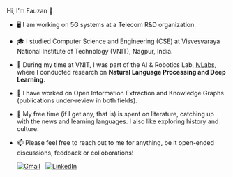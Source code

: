 Hi, I’m Fauzan 👋
- 🖥️ I am working on 5G systems at a Telecom R&D organization.
- 🎓 I studied Computer Science and Engineering (CSE) at Visvesvaraya National Institute of Technology (VNIT), Nagpur, India. 
- 🌱 During my time at VNIT, I was part of the AI & Robotics Lab, [IvLabs](https://www.ivlabs.in/), where I conducted research on **Natural Language Processing and Deep Learning**.
- 📝 I have worked on Open Information Extraction and Knowledge Graphs (publications under-review in both fields).
- 📖 My free time (if I get any, that is) is spent on literature, catching up with the news and learning languages. I also like exploring history and culture.
- 📫 Please feel free to reach out to me for anything, be it open-ended discussions, feedback or colloborations!

     [![Gmail](https://img.shields.io/badge/Gmail-red?style=for-the-badge&logo=gmail&logoColor=white)](mailto:fauzanfarooqui7@gmail.com)  &nbsp;
     [![LinkedIn](https://img.shields.io/badge/LinkedIn-blue?style=for-the-badge&logo=Linkedin&logoColor=white)](https://www.linkedin.com/in/fauzan-farooqui/)
       

<!---
FauzanFarooqui/FauzanFarooqui is a ✨ special ✨ repository because its `README.md` (this file) appears on your GitHub profile.
You can click the Preview link to take a look at your changes.
--->
